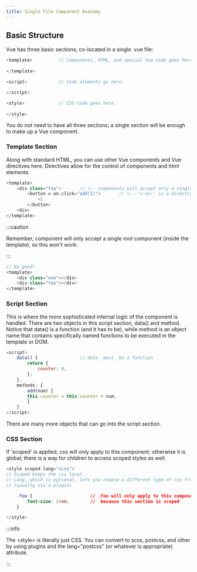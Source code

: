 ```yaml
---
title: Single File Component Anatomy 
---
```

## Basic Structure
Vue has three basic sections, co-located in a single .vue file:

```javascript 
<template>          // Components, HTML, and special Vue code goes here.
                    
</template>

<script>            // Code elements go here.

</script>

<style>             // CSS code goes here.
                    
</style>
```
You do not need to have all three sections; a single section will be enough to make up a Vue component.

### Template Section
Along with standard HTML, you can use other Vue components and Vue directives here. Directives allow for the control of components and html elements.
```javascript {3}
<template>
    <div class="foo">       // <-- components will accept only a single root
        <button v-on:click="add(1)">       // <-- 'v-on:' is a directive
            +1
        </button>
    <div>            
</template>
```
:::caution

Remember, component will only accept a single root component (inside the template), so this won't work:

:::
```javascript
// No good!
<template>
    <div class="one"></div>
    <div class="two"></div>
</template>
```
### Script Section
This is where the more sophisticated internal logic of the component is handled. There are two objects in this script section, data() and method. Notice that data() is a function (and it has to be), while method is an object name that contains specifically named functions to be executed in the template or DOM.
```javascript {2}
<script>
    data() {                // data _must_ be a function
        return {
            counter: 0,
        };
    },
    methods: {
        add(num) {
        this.counter = this.counter + num;
        }
    }
</script>
```
There are many more objects that can go into the script section.
### CSS Section
If 'scoped' is applied, css will only apply to this component; otherwise it is global; there is a way for children to access scoped styles as well.
```javascript {1}
<style scoped lang="scss">        
// Scoped keeps the css local.
// Lang, which is optional, lets you choose a different type of css framework
// (usually via a plugin)
```
```css {1}
    .foo {                      // .foo will only apply to this component
        font-size: 2rem;        //  because this section is scoped
    }
```
```javascript
</style>
```

:::info

The  &lt;style&gt; is literally just CSS. You can convert to scss, postcss, and other by using plugins and the lang="postcss" (or whatever is appropriate) attribute.

:::

